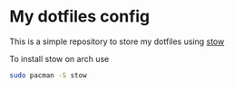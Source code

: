 # My dotfiles config

This is a simple repository to store my dotfiles using [stow](https://www.gnu.org/software/stow/) 

To install stow on arch use 

```bash
sudo pacman -S stow
```
